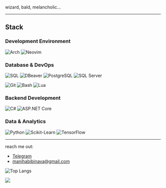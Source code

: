 wizard, bald, melancholic...

---

## Stack

### Development Environment
![Arch](https://img.shields.io/badge/Arch_Linux-1793D1?style=for-the-badge)
![Neovim](https://img.shields.io/badge/NeoVim-57A143?style=for-the-badge)

### Database & DevOps
![SQL](https://img.shields.io/badge/SQL-4479A1?style=for-the-badge)
![DBeaver](https://img.shields.io/badge/DBeaver-382923?style=for-the-badge)
![PostgreSQL](https://img.shields.io/badge/PostgreSQL-316192?style=for-the-badge)
![SQL Server](https://img.shields.io/badge/SQL_Server-CC2927?style=for-the-badge)

![Git](https://img.shields.io/badge/Git-F05032?style=for-the-badge)
![Bash](https://img.shields.io/badge/Bash-4EAA25?style=for-the-badge)
![Lua](https://img.shields.io/badge/Lua-2C2D72?style=for-the-badge)

### Backend Development
![C#](https://img.shields.io/badge/C%23-239120?style=for-the-badge)
![ASP.NET Core](https://img.shields.io/badge/ASP.NET%20Core-5C2D91?style=for-the-badge)

### Data & Analytics
![Python](https://img.shields.io/badge/Python-3776AB?style=for-the-badge)
![Scikit-Learn](https://img.shields.io/badge/scikit--learn-F7931E?style=for-the-badge)
![TensorFlow](https://img.shields.io/badge/TensorFlow-FF6F00?style=for-the-badge)


---

reach me out:
- [Telegram](https://t.me/maninava)
- manihabibinava@gmail.com


![Top Langs](https://github-readme-stats.vercel.app/api/top-langs/?username=mavantgarderc&layout=compact&show_icons=true&theme=dracula)

![](https://komarev.com/ghpvc/?username=ManiHNava&color=red&style=for-the-bridge&label=Visited+by)
